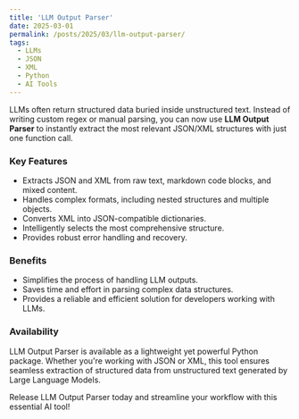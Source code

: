 ```yaml
---
title: 'LLM Output Parser'
date: 2025-03-01
permalink: /posts/2025/03/llm-output-parser/
tags:
  - LLMs
  - JSON
  - XML
  - Python
  - AI Tools
---
```


LLMs often return structured data buried inside unstructured text. Instead of writing custom regex or manual parsing, you can now use **LLM Output Parser** to instantly extract the most relevant JSON/XML structures with just one function call.

### Key Features

- Extracts JSON and XML from raw text, markdown code blocks, and mixed content.
- Handles complex formats, including nested structures and multiple objects.
- Converts XML into JSON-compatible dictionaries.
- Intelligently selects the most comprehensive structure.
- Provides robust error handling and recovery.

### Benefits

- Simplifies the process of handling LLM outputs.
- Saves time and effort in parsing complex data structures.
- Provides a reliable and efficient solution for developers working with LLMs.

### Availability

LLM Output Parser is available as a lightweight yet powerful Python package. Whether you're working with JSON or XML, this tool ensures seamless extraction of structured data from unstructured text generated by Large Language Models.

Release LLM Output Parser today and streamline your workflow with this essential AI tool!

